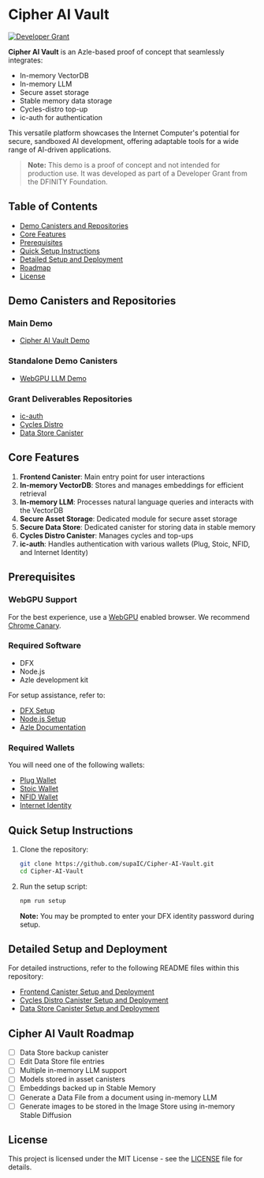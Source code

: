 # Cipher AI Vault

[![Developer Grant](https://img.shields.io/badge/DFINITY-Developer%20Grant-blue)](https://dfinity.org/grants)

**Cipher AI Vault** is an Azle-based proof of concept that seamlessly integrates:

- In-memory VectorDB
- In-memory LLM
- Secure asset storage
- Stable memory data storage
- Cycles-distro top-up
- ic-auth for authentication

This versatile platform showcases the Internet Computer's potential for secure, sandboxed AI development, offering adaptable tools for a wide range of AI-driven applications.

> **Note:** This demo is a proof of concept and not intended for production use. It was developed as part of a Developer Grant from the DFINITY Foundation.

## Table of Contents

- [Demo Canisters and Repositories](#demo-canisters-and-repositories)
- [Core Features](#core-features)
- [Prerequisites](#prerequisites)
- [Quick Setup Instructions](#quick-setup-instructions)
- [Detailed Setup and Deployment](#detailed-setup-and-deployment)
- [Roadmap](#cipher-ai-vault-roadmap)
- [License](#license)

## Demo Canisters and Repositories

### Main Demo
- [Cipher AI Vault Demo](https://qehbq-rqaaa-aaaan-ql2iq-cai.icp0.io/)

### Standalone Demo Canisters
- [WebGPU LLM Demo](https://f45ub-wiaaa-aaaap-ahskq-cai.icp0.io/)

### Grant Deliverables Repositories
- [ic-auth](https://github.com/supaIC/ic-auth)
- [Cycles Distro](https://github.com/supaIC/cycles-distro)
- [Data Store Canister](https://github.com/supaIC/data-store-canister)

## Core Features

1. **Frontend Canister**: Main entry point for user interactions
2. **In-memory VectorDB**: Stores and manages embeddings for efficient retrieval
3. **In-memory LLM**: Processes natural language queries and interacts with the VectorDB
4. **Secure Asset Storage**: Dedicated module for secure asset storage
5. **Secure Data Store**: Dedicated canister for storing data in stable memory
6. **Cycles Distro Canister**: Manages cycles and top-ups
7. **ic-auth**: Handles authentication with various wallets (Plug, Stoic, NFID, and Internet Identity)

## Prerequisites

### WebGPU Support
For the best experience, use a [WebGPU](https://developer.mozilla.org/en-US/docs/Web/API/WebGPU_API) enabled browser. We recommend [Chrome Canary](https://www.google.com/chrome/canary/).

### Required Software
- DFX
- Node.js
- Azle development kit

For setup assistance, refer to:
- [DFX Setup](https://internetcomputer.org/docs/current/developer-docs/getting-started/install)
- [Node.js Setup](https://docs.npmjs.com/downloading-and-installing-node-js-and-npm)
- [Azle Documentation](https://github.com/demergent-labs/azle)

### Required Wallets
You will need one of the following wallets:
- [Plug Wallet](https://plugwallet.ooo/)
- [Stoic Wallet](https://www.stoicwallet.com/)
- [NFID Wallet](https://nfid.one/)
- [Internet Identity](https://identity.raw.ic0.app/)

## Quick Setup Instructions

1. Clone the repository:
   ```bash
   git clone https://github.com/supaIC/Cipher-AI-Vault.git
   cd Cipher-AI-Vault
   ```

2. Run the setup script:
   ```bash
   npm run setup
   ```
   
   **Note:** You may be prompted to enter your DFX identity password during setup.

## Detailed Setup and Deployment

For detailed instructions, refer to the following README files within this repository:

- [Frontend Canister Setup and Deployment](frontend/README.md)
- [Cycles Distro Canister Setup and Deployment](distro-canister/README.md)
- [Data Store Canister Setup and Deployment](data-store/README.md)

## Cipher AI Vault Roadmap

- [ ] Data Store backup canister
- [ ] Edit Data Store file entries
- [ ] Multiple in-memory LLM support
- [ ] Models stored in asset canisters
- [ ] Embeddings backed up in Stable Memory
- [ ] Generate a Data File from a document using in-memory LLM
- [ ] Generate images to be stored in the Image Store using in-memory Stable Diffusion

## License

This project is licensed under the MIT License - see the [LICENSE](LICENSE) file for details.